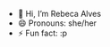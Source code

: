 - 👋 Hi, I’m Rebeca Alves
- 😄 Pronouns: she/her
- ⚡ Fun fact: :p

<!---
RebecaAlves013/RebecaAlves013 is a ✨ special ✨ repository because its `README.md` (this file) appears on your GitHub profile.
You can click the Preview link to take a look at your changes.
--->
